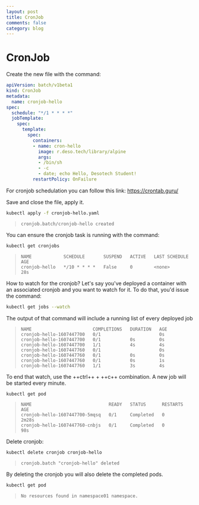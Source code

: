 ```yaml
---
layout: post
title: CronJob
comments: false
category: blog
---
```

# CronJob


Create the new file with the command:

```yaml
apiVersion: batch/v1beta1
kind: CronJob
metadata:
  name: cronjob-hello
spec:
  schedule: "*/1 * * * *"
  jobTemplate:
    spec:
      template:
        spec:
          containers:
          - name: cron-hello
            image: r.deso.tech/library/alpine
            args:
            - /bin/sh
            - -c
            - date; echo Hello, Desotech Student!
          restartPolicy: OnFailure
```

For cronjob schedulation you can follow this link: https://crontab.guru/

Save and close the file, apply it.

```bash
kubectl apply -f cronjob-hello.yaml
```

> ```
> cronjob.batch/cronjob-hello created
> ```

You can ensure the cronjob task is running with the command:

```bash
kubectl get cronjobs
```

> ```
> NAME            SCHEDULE       SUSPEND   ACTIVE   LAST SCHEDULE   AGE
> cronjob-hello   */10 * * * *   False     0        <none>          28s
> ```

How to watch for the cronjob?
Let's say you've deployed a container with an associated cronjob and you want to watch for it.
To do that, you'd issue the command:

```bash
kubectl get jobs --watch
```

The output of that command will include a running list of every deployed job

> ```
> NAME                       COMPLETIONS   DURATION   AGE
> cronjob-hello-1607447700   0/1                      0s
> cronjob-hello-1607447700   0/1           0s         0s
> cronjob-hello-1607447700   1/1           4s         4s
> cronjob-hello-1607447760   0/1                      0s
> cronjob-hello-1607447760   0/1           0s         0s
> cronjob-hello-1607447760   0/1           0s         1s
> cronjob-hello-1607447760   1/1           3s         4s
> ```

To end that watch, use the ++ctrl++ + ++c++ combination.
A new job will be started every minute.

```bash
kubectl get pod
```

> ```
> NAME                             READY   STATUS      RESTARTS   AGE
> cronjob-hello-1607447700-5mqsq   0/1     Completed   0          2m28s
> cronjob-hello-1607447760-cnbjs   0/1     Completed   0          98s
> ```

Delete cronjob:

```bash
kubectl delete cronjob cronjob-hello
```

> ```
> cronjob.batch "cronjob-hello" deleted
> ```

By deleting the cronjob you will also delete the completed pods.

```bash
kubectl get pod
```

> ```
> No resources found in namespace01 namespace.
> ```
